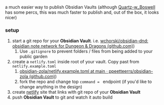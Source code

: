 a much easier way to publish Obsidian Vaults (although [Quartz-w_Boswell](%F0%9F%93%81developer/tutorials/Quartz-w_Boswell.md) has some percs, this was much faster to publish and, out of the box, it looks nicer)

### setup
1. start a git repo for your **Obsidian Vault**. i.e. [wchorski/obsidian-dnd: obsidian note network for Dungeon & Dragons (github.com)](github.com))
	1. Use `.gitignore` to prevent folders / files from being added to your public garden
2. create a `netlify.toml` inside root of your vault. Copy past from `netlify.example.toml`
	1. [obsidian-zola/netlify.example.toml at main · ppeetteerrs/obsidian-zola (github.com)](github.com))
	2. fork the repo and change  top `command = ` endpoint (if you'd like to change anything in the design)
3. create [netlify](https://app.netlify.com/) site that links with git repo of your **Obsidian Vault** 
4. push **Obsidian Vault** to git and watch it auto build
